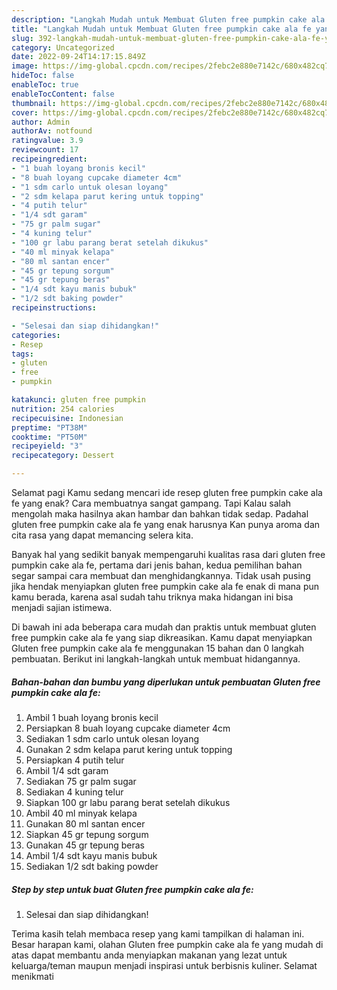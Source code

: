 ```yaml
---
description: "Langkah Mudah untuk Membuat Gluten free pumpkin cake ala fe yang Enak Banget"
title: "Langkah Mudah untuk Membuat Gluten free pumpkin cake ala fe yang Enak Banget"
slug: 392-langkah-mudah-untuk-membuat-gluten-free-pumpkin-cake-ala-fe-yang-enak-banget
category: Uncategorized
date: 2022-09-24T14:17:15.849Z
image: https://img-global.cpcdn.com/recipes/2febc2e880e7142c/680x482cq70/gluten-free-pumpkin-cake-ala-fe-foto-resep-utama.jpg
hideToc: false
enableToc: true
enableTocContent: false
thumbnail: https://img-global.cpcdn.com/recipes/2febc2e880e7142c/680x482cq70/gluten-free-pumpkin-cake-ala-fe-foto-resep-utama.jpg
cover: https://img-global.cpcdn.com/recipes/2febc2e880e7142c/680x482cq70/gluten-free-pumpkin-cake-ala-fe-foto-resep-utama.jpg
author: Admin
authorAv: notfound
ratingvalue: 3.9
reviewcount: 17
recipeingredient:
- "1 buah loyang bronis kecil"
- "8 buah loyang cupcake diameter 4cm"
- "1 sdm carlo untuk olesan loyang"
- "2 sdm kelapa parut kering untuk topping"
- "4 putih telur"
- "1/4 sdt garam"
- "75 gr palm sugar"
- "4 kuning telur"
- "100 gr labu parang berat setelah dikukus"
- "40 ml minyak kelapa"
- "80 ml santan encer"
- "45 gr tepung sorgum"
- "45 gr tepung beras"
- "1/4 sdt kayu manis bubuk"
- "1/2 sdt baking powder"
recipeinstructions:

- "Selesai dan siap dihidangkan!"
categories:
- Resep
tags:
- gluten
- free
- pumpkin

katakunci: gluten free pumpkin 
nutrition: 254 calories
recipecuisine: Indonesian
preptime: "PT38M"
cooktime: "PT50M"
recipeyield: "3"
recipecategory: Dessert

---
```



Selamat pagi Kamu sedang mencari ide resep gluten free pumpkin cake ala fe yang enak? Cara membuatnya sangat gampang. Tapi Kalau salah mengolah maka hasilnya akan hambar dan bahkan tidak sedap. Padahal gluten free pumpkin cake ala fe yang enak harusnya Kan punya aroma dan cita rasa yang dapat memancing selera kita.




Banyak hal yang sedikit banyak mempengaruhi kualitas rasa dari gluten free pumpkin cake ala fe, pertama dari jenis bahan, kedua pemilihan bahan segar sampai cara membuat dan menghidangkannya. Tidak usah pusing jika hendak menyiapkan gluten free pumpkin cake ala fe enak di mana pun kamu berada, karena asal sudah tahu triknya maka hidangan ini bisa menjadi sajian istimewa.


Di bawah ini ada beberapa cara mudah dan praktis untuk membuat gluten free pumpkin cake ala fe yang siap dikreasikan. Kamu dapat menyiapkan Gluten free pumpkin cake ala fe menggunakan 15 bahan dan 0 langkah pembuatan. Berikut ini langkah-langkah untuk membuat hidangannya.

<!--inarticleads1-->

##### Bahan-bahan dan bumbu yang diperlukan untuk pembuatan Gluten free pumpkin cake ala fe:

1. Ambil 1 buah loyang bronis kecil
1. Persiapkan 8 buah loyang cupcake diameter 4cm
1. Sediakan 1 sdm carlo untuk olesan loyang
1. Gunakan 2 sdm kelapa parut kering untuk topping
1. Persiapkan 4 putih telur
1. Ambil 1/4 sdt garam
1. Sediakan 75 gr palm sugar
1. Sediakan 4 kuning telur
1. Siapkan 100 gr labu parang berat setelah dikukus
1. Ambil 40 ml minyak kelapa
1. Gunakan 80 ml santan encer
1. Siapkan 45 gr tepung sorgum
1. Gunakan 45 gr tepung beras
1. Ambil 1/4 sdt kayu manis bubuk
1. Sediakan 1/2 sdt baking powder




<!--inarticleads2-->

##### Step by step untuk buat Gluten free pumpkin cake ala fe:


1. Selesai dan siap dihidangkan!



Terima kasih telah membaca resep yang kami tampilkan di halaman ini. Besar harapan kami, olahan Gluten free pumpkin cake ala fe yang mudah di atas dapat membantu anda menyiapkan makanan yang lezat untuk keluarga/teman maupun menjadi inspirasi untuk berbisnis kuliner. Selamat menikmati
